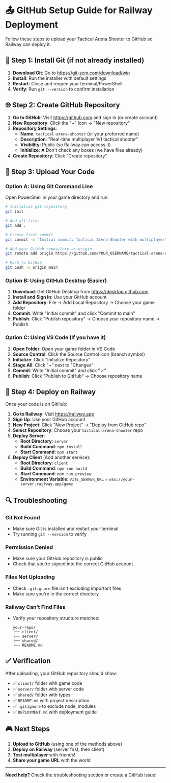 # 📤 GitHub Setup Guide for Railway Deployment

Follow these steps to upload your Tactical Arena Shooter to GitHub so Railway can deploy it.

## 🔧 Step 1: Install Git (if not already installed)

1. **Download Git**: Go to https://git-scm.com/download/win
2. **Install**: Run the installer with default settings
3. **Restart**: Close and reopen your terminal/PowerShell
4. **Verify**: Run `git --version` to confirm installation

## 🌐 Step 2: Create GitHub Repository

1. **Go to GitHub**: Visit https://github.com and sign in (or create account)
2. **New Repository**: Click the "+" icon → "New repository"
3. **Repository Settings**:
   - **Name**: `tactical-arena-shooter` (or your preferred name)
   - **Description**: "Real-time multiplayer 1v1 tactical shooter"
   - **Visibility**: Public (so Railway can access it)
   - **Initialize**: ❌ Don't check any boxes (we have files already)
4. **Create Repository**: Click "Create repository"

## 📁 Step 3: Upload Your Code

### Option A: Using Git Command Line

Open PowerShell in your game directory and run:

```bash
# Initialize git repository
git init

# Add all files
git add .

# Create first commit
git commit -m "Initial commit: Tactical Arena Shooter with multiplayer"

# Add your GitHub repository as origin
git remote add origin https://github.com/YOUR_USERNAME/tactical-arena-shooter.git

# Push to GitHub
git push -u origin main
```

### Option B: Using GitHub Desktop (Easier)

1. **Download**: Get GitHub Desktop from https://desktop.github.com
2. **Install and Sign In**: Use your GitHub account
3. **Add Repository**: File → Add Local Repository → Choose your game folder
4. **Commit**: Write "Initial commit" and click "Commit to main"
5. **Publish**: Click "Publish repository" → Choose your repository name → Publish

### Option C: Using VS Code (If you have it)

1. **Open Folder**: Open your game folder in VS Code
2. **Source Control**: Click the Source Control icon (branch symbol)
3. **Initialize**: Click "Initialize Repository"
4. **Stage All**: Click "+" next to "Changes"
5. **Commit**: Write "Initial commit" and click "✓"
6. **Publish**: Click "Publish to GitHub" → Choose repository name

## 🚀 Step 4: Deploy on Railway

Once your code is on GitHub:

1. **Go to Railway**: Visit https://railway.app
2. **Sign Up**: Use your GitHub account
3. **New Project**: Click "New Project" → "Deploy from GitHub repo"
4. **Select Repository**: Choose your `tactical-arena-shooter` repo
5. **Deploy Server**:
   - **Root Directory**: `server`
   - **Build Command**: `npm install`
   - **Start Command**: `npm start`
6. **Deploy Client** (Add another service):
   - **Root Directory**: `client`  
   - **Build Command**: `npm run build`
   - **Start Command**: `npm run preview`
   - **Environment Variable**: `VITE_SERVER_URL` = `wss://your-server.railway.app/game`

## 🔍 Troubleshooting

### Git Not Found
- Make sure Git is installed and restart your terminal
- Try running `git --version` to verify

### Permission Denied
- Make sure your GitHub repository is public
- Check that you're signed into the correct GitHub account

### Files Not Uploading
- Check `.gitignore` file isn't excluding important files
- Make sure you're in the correct directory

### Railway Can't Find Files
- Verify your repository structure matches:
  ```
  your-repo/
  ├── client/
  ├── server/
  ├── shared/
  └── README.md
  ```

## ✅ Verification

After uploading, your GitHub repository should show:
- ✅ `client/` folder with game code
- ✅ `server/` folder with server code  
- ✅ `shared/` folder with types
- ✅ `README.md` with project description
- ✅ `.gitignore` to exclude node_modules
- ✅ `DEPLOYMENT.md` with deployment guide

## 🎮 Next Steps

1. **Upload to GitHub** (using one of the methods above)
2. **Deploy on Railway** (server first, then client)
3. **Test multiplayer** with friends!
4. **Share your game URL** with the world

---

**Need help?** Check the troubleshooting section or create a GitHub issue!
